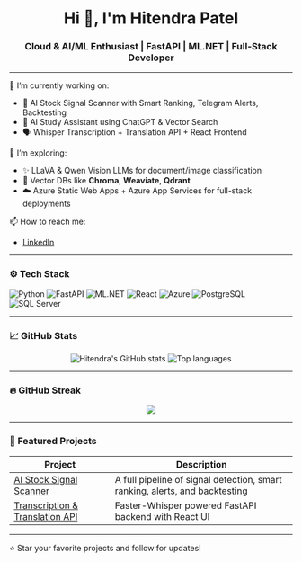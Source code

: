 <h1 align="center">Hi 👋, I'm Hitendra Patel</h1>
<h3 align="center">Cloud & AI/ML Enthusiast | FastAPI | ML.NET | Full-Stack Developer</h3>

---

🔭 I’m currently working on:
- 🚀 AI Stock Signal Scanner with Smart Ranking, Telegram Alerts, Backtesting
- 🧠 AI Study Assistant using ChatGPT & Vector Search
- 🗣️ Whisper Transcription + Translation API + React Frontend

🌱 I’m exploring:
- ✨ LLaVA & Qwen Vision LLMs for document/image classification
- 🧩 Vector DBs like **Chroma**, **Weaviate**, **Qdrant**
- ☁️ Azure Static Web Apps + Azure App Services for full-stack deployments

📫 How to reach me:
- [LinkedIn](https://www.linkedin.com/in/hitendrapatel2)


---

### ⚙️ Tech Stack

![Python](https://img.shields.io/badge/-Python-3776AB?logo=python&logoColor=white&style=flat)
![FastAPI](https://img.shields.io/badge/-FastAPI-009688?logo=fastapi&logoColor=white&style=flat)
![ML.NET](https://img.shields.io/badge/-ML.NET-512BD4?logo=.net&logoColor=white&style=flat)
![React](https://img.shields.io/badge/-React-61DAFB?logo=react&logoColor=black&style=flat)
![Azure](https://img.shields.io/badge/-Azure-0089D6?logo=microsoftazure&logoColor=white&style=flat)
![PostgreSQL](https://img.shields.io/badge/-PostgreSQL-336791?logo=postgresql&logoColor=white&style=flat)
![SQL Server](https://img.shields.io/badge/-SQL_Server-CC2927?logo=microsoftsqlserver&logoColor=white&style=flat)

---

### 📈 GitHub Stats

<p align="center">
  <img src="https://github-readme-stats.vercel.app/api?username=hitendra1851&show_icons=true&theme=radical" alt="Hitendra's GitHub stats" />
  <img src="https://github-readme-stats.vercel.app/api/top-langs/?username=hitendra1851&layout=compact&theme=radical" alt="Top languages" />
</p>

---

### 🔥 GitHub Streak

<p align="center">
  <img src="https://streak-stats.demolab.com/?user=hitendra1851&theme=radical" />
</p>

---

### 🚀 Featured Projects

| Project | Description |
|--------|-------------|
| [AI Stock Signal Scanner](https://github.com/hitendra1851/ai-stock-scanner) | A full pipeline of signal detection, smart ranking, alerts, and backtesting |
| [Transcription & Translation API](https://github.com/hitendra1851/whisper-api) | Faster-Whisper powered FastAPI backend with React UI |


---

⭐️ Star your favorite projects and follow for updates!

